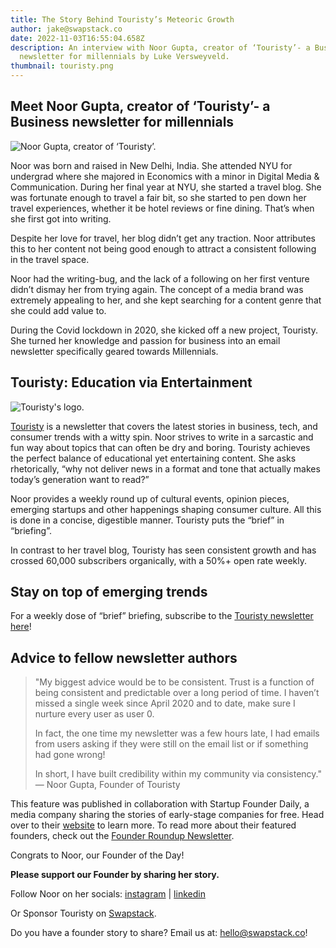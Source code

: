 ```yaml
---
title: The Story Behind Touristy’s Meteoric Growth
author: jake@swapstack.co
date: 2022-11-03T16:55:04.658Z
description: An interview with Noor Gupta, creator of ‘Touristy’- a Business
  newsletter for millennials by Luke Versweyveld.
thumbnail: touristy.png
---
```

## Meet Noor Gupta, creator of ‘Touristy’- a Business newsletter for millennials

![Noor Gupta, creator of ‘Touristy’.](noor-gupta.png "## Noor Gupta, creator of ‘Touristy'.")

Noor was born and raised in New Delhi, India. She attended NYU for undergrad where she majored in Economics with a minor in Digital Media & Communication. During her final year at NYU, she started a travel blog. She was fortunate enough to travel a fair bit, so she started to pen down her travel experiences, whether it be hotel reviews or fine dining. That’s when she first got into writing.

Despite her love for travel, her blog didn’t get any traction. Noor attributes this to her content not being good enough to attract a consistent following in the travel space.

Noor had the writing-bug, and the lack of a following on her first venture didn’t dismay her from trying again. The concept of a media brand was extremely appealing to her, and she kept searching for a content genre that she could add value to.

During the Covid lockdown in 2020, she kicked off a new project, Touristy. She turned her knowledge and passion for business into an email newsletter specifically geared towards Millennials.  

## Touristy: Education via Entertainment

![Touristy's logo.](touristy.png "Touristy's logo.")

[Touristy](https://touristy.substack.com/) is a newsletter that covers the latest stories in business, tech, and consumer trends with a witty spin. Noor strives to write in a sarcastic and fun way about topics that can often be dry and boring. Touristy achieves the perfect balance of educational yet entertaining content. She asks rhetorically, “why not deliver news in a format and tone that actually makes today’s generation want to read?”

Noor provides a weekly round up of cultural events, opinion pieces, emerging startups and other happenings shaping consumer culture. All this is done in a concise, digestible manner. Touristy puts the “brief” in “briefing”.

In contrast to her travel blog, Touristy has seen consistent growth and has crossed 60,000 subscribers organically, with a 50%+ open rate weekly.

## Stay on top of emerging trends

For a weekly dose of “brief” briefing, subscribe to the [Touristy newsletter here](https://touristy.substack.com/)!

## Advice to fellow newsletter authors

> "My biggest advice would be to be consistent. Trust is a function of being consistent and predictable over a long period of time. I haven’t missed a single week since April 2020 and to date, make sure I nurture every user as user 0.
>
> In fact, the one time my newsletter was a few hours late, I had emails from users asking if they were still on the email list or if something had gone wrong!
>
> In short, I have built credibility within my community via consistency." — Noor Gupta, Founder of Touristy

This feature was published in collaboration with Startup Founder Daily, a media company sharing the stories of early-stage companies for free. Head over to their [website](https://startupfounderdaily.com/) to learn more. To read more about their featured founders, check out the [Founder Roundup Newsletter](https://www.thefounderroundup.com/).

Congrats to Noor, our Founder of the Day!

**Please support our Founder by sharing her story.**

Follow Noor on her socials: [instagram](https://www.instagram.com/noorgupta/?hl=en) | [linkedin](http://www.linkedin.com/in/noor-gupta)

Or Sponsor Touristy on [Swapstack](https://swapstack.co/brands/?utm_source=blog&utm_medium=article&utm_campaign=startup-founder-daily). 



Do you have a founder story to share? Email us at: [hello@swapstack.co](mailto:hello@swapstack.co)!